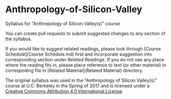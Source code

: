 # Anthropology-of-Silicon-Valley
Syllabus for "Anthropology of Silicon Valley(s)" course 

You can create pull requests to submit suggested changes to any section of the syllabus.

If you would like to suggest related readings, please look through [Course Schedule](Course Schedule.md) first and incorporate suggestion into corresponding section under *Related Readings*. If you do not see any place where the reading fits in, please place reference to text (or other material) in correspoding file in [Related Material](Related Material) directory.

The original syllabus was used in the "Anthropology of Silicon Valley(s)" course at U.C. Berkeley in the Spring of 2017 and is licensed  under a [Creative Commons Attribution 4.0 International License](https://creativecommons.org/licenses/by/4.0/).

